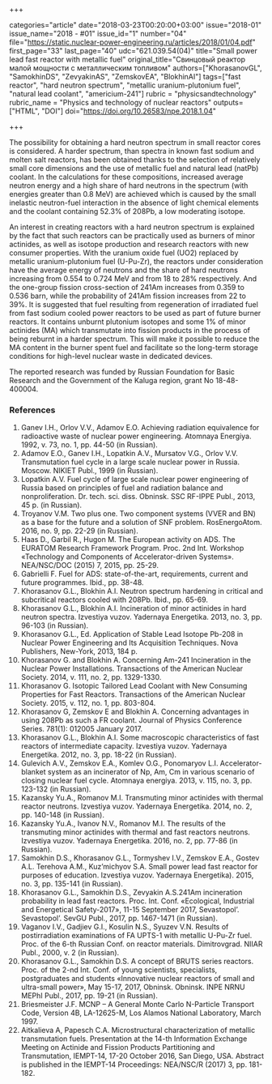 +++

categories="article"
date="2018-03-23T00:20:00+03:00"
issue="2018-01"
issue_name="2018 - #01"
issue_id="1"
number="04"
file="https://static.nuclear-power-engineering.ru/articles/2018/01/04.pdf"
first_page="33"
last_page="40"
udc="621.039.54(04)"
title="Small power lead fast reactor with metallic fuel"
original_title="Свинцовый реактор малой мощности с металлическим топливом"
authors=["KhorasanovGL", "SamokhinDS", "ZevyakinAS", "ZemskovEA", "BlokhinAI"]
tags=["fast reactor", "hard neutron spectrum", "metallic uranium-plutonium fuel", "natural lead coolant", "americium-241"]
rubric = "physicsandtechnology"
rubric_name = "Physics and technology of nuclear reactors"
outputs=["HTML", "DOI"]
doi="https://doi.org/10.26583/npe.2018.1.04"

+++

The possibility for obtaining a hard neutron spectrum in small reactor cores is considered. A harder spectrum, than spectra in known fast sodium and molten salt reactors, has been obtained thanks to the selection of relatively small core dimensions and the use of metallic fuel and natural lead (natPb) coolant. In the calculations for these compositions, increased average neutron energy and a high share of hard neutrons in the spectrum (with energies greater than 0.8 MeV) are achieved which is caused by the small inelastic neutron-fuel interaction in the absence of light chemical elements and the coolant containing 52.3% of 208Pb, a low moderating isotope.

An interest in creating reactors with a hard neutron spectrum is explained by the fact that such reactors can be practically used as burners of minor actinides, as well as isotope production and research reactors with new consumer properties. With the uranium oxide fuel (UO2) replaced by metallic uranium-plutonium fuel (U-Pu-Zr), the reactors under consideration have the average energy of neutrons and the share of hard neutrons increasing from 0.554 to 0.724 MeV and from 18 to 28% respectively. And the one-group fission cross-section of 241Am increases from 0.359 to 0.536 barn, while the probability of 241Am fission increases from 22 to 39%. It is suggested that fuel resulting from regeneration of irradiated fuel from fast sodium cooled power reactors to be used as part of future burner reactors. It contains unburnt plutonium isotopes and some 1% of minor actinides (MA) which transmutate into fission products in the process of being reburnt in a harder spectrum. This will make it possible to reduce the MA content in the burner spent fuel and facilitate so the long-term storage conditions for high-level nuclear waste in dedicated devices.

The reported research was funded by Russian Foundation for Basic Research and the Government of the Kaluga region, grant No 18-48-400004.

### References

1. Ganev I.H., Orlov V.V., Adamov E.O. Achieving radiation equivalence for radioactive waste of nuclear power engineering. Atomnaya Energiya. 1992, v. 73, no. 1, pp. 44-50 (in Russian).
2. Adamov E.O., Ganev I.H., Lopatkin A.V., Mursatov V.G., Orlov V.V. Transmutation fuel cycle in a large scale nuclear power in Russia. Moscow. NIKIET Publ., 1999 (in Russian).
3. Lopatkin A.V. Fuel cycle of large scale nuclear power engineering of Russia based on principles of fuel and radiation balance and nonproliferation. Dr. tech. sci. diss. Obninsk. SSC RF-IPPE Publ., 2013, 45 p. (in Russian).
4. Troyanov V.M. Two plus one. Two component systems (VVER and BN) as a base for the future and a solution of SNF problem. RosEnergoAtom. 2016, no. 9, pp. 22-29 (in Russian).
5. Haas D., Garbil R., Hugon M. The European activity on ADS. The EURATOM Research Framework Program. Proc. 2nd Int. Workshop «Technology and Components of Accelerator-driven Systems». NEA/NSC/DOC (2015) 7, 2015, pp. 25-29.
6. Gabrielli F. Fuel for ADS: state-of-the-art, requirements, current and future programmes. Ibid., pp. 38-48.
7. Khorasanov G.L., Blokhin A.I. Neutron spectrum hardening in critical and subcritical reactors cooled with 208Pb. Ibid., pp. 65-69.
8. Khorasanov G.L., Blokhin A.I. Incineration of minor actinides in hard neutron spectra. Izvestiya vuzov. Yadernaya Energetika. 2013, no. 3, pp. 96-103 (in Russian).
9. Khorasanov G.L., Ed. Application of Stable Lead Isotope Pb-208 in Nuclear Power Engineering and Its Acquisition Techniques. Nova Publishers, New-York, 2013, 184 p.
10. Khorasanov G. and Blokhin A. Concerning Am-241 Incineration in the Nuclear Power Installations. Transactions of the American Nuclear Society. 2014, v. 111, no. 2, pp. 1329-1330.
11. Khorasanov G. Isotopic Tailored Lead Coolant with New Consuming Properties for Fast Reactors. Transactions of the American Nuclear Society. 2015, v. 112, no. 1, pp. 803-804.
12. Khorasanov G, Zemskov E and Blokhin A. Concerning advantages in using 208Pb as such a FR coolant. Journal of Physics Conference Series. 781(1): 012005 January 2017.
13. Khorasanov G.L., Blokhin A.I. Some macroscopic characteristics of fast reactors of intermediate capacity. Izvestiya vuzov. Yadernaya Energetika. 2012, no. 3, pp. 18-22 (in Russian).
14. Gulevich A.V., Zemskov E.A., Komlev O.G., Ponomaryov L.I. Accelerator-blanket system as an incinerator of Np, Am, Cm in various scenario of closing nuclear fuel cycle. Atomnaya energiya. 2013, v. 115, no. 3, pp. 123-132 (in Russian).
15. Kazansky Yu.A., Romanov M.I. Transmuting minor actinides with thermal reactor neutrons. Izvestiya vuzov. Yadernaya Energetika. 2014, no. 2, pp. 140-148 (in Russian).
16. Kazansky Yu.A., Ivanov N.V., Romanov M.I. The results of the transmuting minor actinides with thermal and fast reactors neutrons. Izvestiya vuzov. Yadernaya Energetika. 2016, no. 2, pp. 77-86 (in Russian).
17. Samokhin D.S., Khorasanov G.L., Tormyshev I.V., Zemskov E.A., Gostev A.L. Terehova A.M., Kuz’michyov S.A. Small power lead fast reactor for purposes of education. Izvestiya vuzov. Yadernaya Energetika). 2015, no. 3, pp. 135-141 (in Russian).
18. Khorasanov G.L., Samokhin D.S., Zevyakin A.S.241Am incineration probability in lead fast reactors. Proc. Int. Conf. «Ecological, Industrial and Energetical Safety-2017», 11-15 September 2017, Sevastopol’. Sevastopol’. SevGU Publ., 2017, pp. 1467-1471 (in Russian).
19. Vaganov I.V., Gadjiev G.I., Kosulin N.S., Syuzev V.N. Results of postirradiation examinations of FA UPTS-1 with metallic U-Pu-Zr fuel. Proc. of the 6-th Russian Conf. on reactor materials. Dimitrovgrad. NIIAR Publ., 2000, v. 2 (in Russian).
20. Khorasanov G.L., Samokhin D.S. A concept of BRUTS series reactors. Proc. of the 2-nd Int. Conf. of young scientists, specialists, postgraduates and students «Innovative nuclear reactors of small and ultra-small power», May 15-17, 2017, Obninsk. Obninsk. INPE NRNU MEPhI Publ., 2017, pp. 19-21 (in Russian).
21. Briesmeister J.F. MCNP – A General Monte Carlo N-Particle Transport Code, Version 4B, LA-12625-M, Los Alamos National Laboratory, March 1997.
22. Aitkalieva A, Papesch C.A. Microstructural characterization of metallic transmutation fuels. Presentation at the 14-th Information Exchange Meeting on Actinide and Fission Products Partitioning and Transmutation, IEMPT-14, 17-20 October 2016, San Diego, USA. Abstract is published in the IEMPT-14 Proceedings: NEA/NSC/R (2017) 3, pp. 181-182.